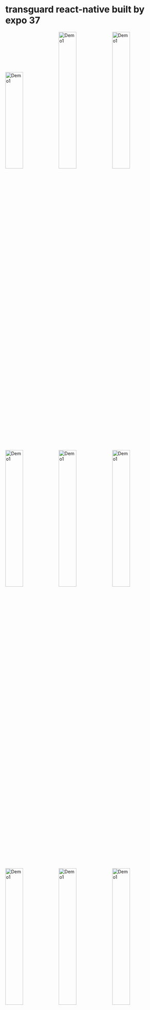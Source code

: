 # transguard react-native built by expo 37


<img src="https://raw.githubusercontent.com/funnyjerry/react-native-delivery-app/master/images/1.PNG" alt="Demo1" width="33%" height="300px" /><img src="https://raw.githubusercontent.com/funnyjerry/react-native-delivery-app/master/images/2.PNG" alt="Demo1" width="33%" /><img src="https://raw.githubusercontent.com/funnyjerry/react-native-delivery-app/master/images/3.PNG" alt="Demo1" width="33%" />

<img src="https://raw.githubusercontent.com/funnyjerry/react-native-delivery-app/master/images/4.PNG" alt="Demo1" width="33%" /><img src="https://raw.githubusercontent.com/funnyjerry/react-native-delivery-app/master/images/5.PNG" alt="Demo1" width="33%" /><img src="https://raw.githubusercontent.com/funnyjerry/react-native-delivery-app/master/images/6.PNG" alt="Demo1" width="33%" />

<img src="https://raw.githubusercontent.com/funnyjerry/react-native-delivery-app/master/images/7.PNG" alt="Demo1" width="33%" /><img src="https://raw.githubusercontent.com/funnyjerry/react-native-delivery-app/master/images/8.PNG" alt="Demo1" width="33%" /><img src="https://raw.githubusercontent.com/funnyjerry/react-native-delivery-app/master/images/9.PNG" alt="Demo1" width="33%" />

<img src="https://raw.githubusercontent.com/funnyjerry/react-native-delivery-app/master/images/10.PNG" alt="Demo1" width="33%" /><img src="https://raw.githubusercontent.com/funnyjerry/react-native-delivery-app/master/images/11.PNG" alt="Demo1" width="33%" /><img src="https://raw.githubusercontent.com/funnyjerry/react-native-delivery-app/master/images/12.PNG" alt="Demo1" width="33%" />

<img src="https://raw.githubusercontent.com/funnyjerry/react-native-delivery-app/master/images/13.PNG" alt="Demo1" width="33%" /><img src="https://raw.githubusercontent.com/funnyjerry/react-native-delivery-app/master/images/14.PNG" alt="Demo1" width="33%" /><img src="https://raw.githubusercontent.com/funnyjerry/react-native-delivery-app/master/images/15.PNG" alt="Demo1" width="33%" />

<img src="https://raw.githubusercontent.com/funnyjerry/react-native-delivery-app/master/images/16.PNG" alt="Demo1" width="33%" /><img src="https://raw.githubusercontent.com/funnyjerry/react-native-delivery-app/master/images/17.PNG" alt="Demo1" width="33%" /><img src="https://raw.githubusercontent.com/funnyjerry/react-native-delivery-app/master/images/18.PNG" alt="Demo1" width="33%" />

<img src="https://raw.githubusercontent.com/funnyjerry/react-native-delivery-app/master/images/19.PNG" alt="Demo1" width="33%" /><img src="https://raw.githubusercontent.com/funnyjerry/react-native-delivery-app/master/images/20.PNG" alt="Demo1" width="33%" />
